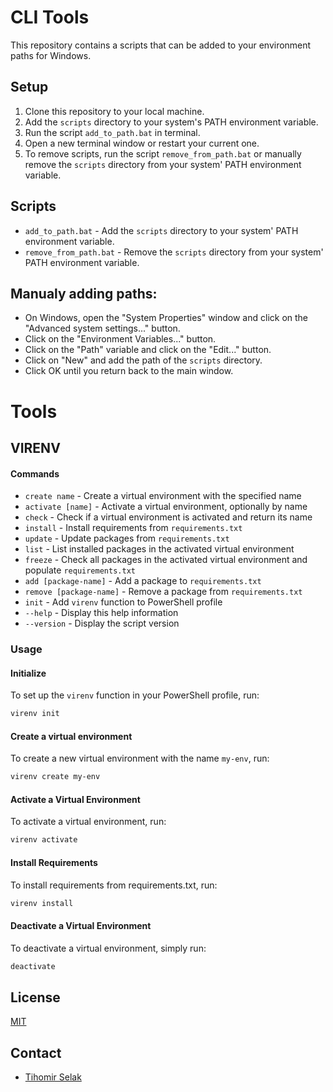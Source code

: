 # CLI Tools

This repository contains a scripts that can be added to your environment paths for Windows.

## Setup

1. Clone this repository to your local machine.
2. Add the `scripts` directory to your system's PATH environment variable.
3. Run the script `add_to_path.bat` in terminal.
4. Open a new terminal window or restart your current one.
5. To remove scripts, run the script `remove_from_path.bat` or manually remove the `scripts` directory from your system' PATH environment variable.

## Scripts

- `add_to_path.bat` - Add the `scripts` directory to your system' PATH environment variable.
- `remove_from_path.bat` - Remove the `scripts` directory from your system' PATH environment variable.

## Manualy adding paths:

- On Windows, open the "System Properties" window and click on the "Advanced system settings..." button.
- Click on the "Environment Variables..." button.
- Click on the "Path" variable and click on the "Edit..." button.
- Click on "New" and add the path of the `scripts` directory.
- Click OK until you return back to the main window.

# Tools

## VIRENV

#### Commands

- `create name` - Create a virtual environment with the specified name
- `activate [name]` - Activate a virtual environment, optionally by name
- `check` - Check if a virtual environment is activated and return its name
- `install` - Install requirements from `requirements.txt`
- `update` - Update packages from `requirements.txt`
- `list` - List installed packages in the activated virtual environment
- `freeze` - Check all packages in the activated virtual environment and populate `requirements.txt`
- `add [package-name]` - Add a package to `requirements.txt`
- `remove [package-name]` - Remove a package from `requirements.txt`
- `init` - Add `virenv` function to PowerShell profile
- `--help` - Display this help information
- `--version` - Display the script version

### Usage

#### Initialize

To set up the `virenv` function in your PowerShell profile, run:

```sh
virenv init
```

#### Create a virtual environment

To create a new virtual environment with the name `my-env`, run:

```sh
virenv create my-env
```

#### Activate a Virtual Environment

To activate a virtual environment, run:

```sh
virenv activate
```

#### Install Requirements

To install requirements from requirements.txt, run:

```sh
virenv install
```

#### Deactivate a Virtual Environment

To deactivate a virtual environment, simply run:

```sh
deactivate
```

## License

[MIT](https://opensource.org/license/mit)

## Contact

- [Tihomir Selak](https://github.com/Tihi321)
